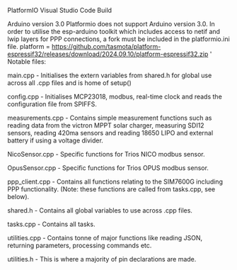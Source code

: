 PlatformIO Visual Studio Code Build

Arduino version 3.0
Platformio does not support Arduino version 3.0. In order to utilise the esp-arduino toolkit which includes access to netif and lwip layers for PPP connections, a fork must be included in the platformio.ini file.
platform = https://github.com/tasmota/platform-espressif32/releases/download/2024.09.10/platform-espressif32.zip
'
Notable files:

main.cpp - Initialises the extern variables from shared.h for global use across all .cpp files and is home of setup()

config.cpp - Initialises MCP23018, modbus, real-time clock and reads the configuration file from SPIFFS.

measurements.cpp - Contains simple measurement functions such as reading data from the victron MPPT solar charger, measuring SDI12 sensors, reading 420ma sensors and reading 18650 LIPO and external battery if using a voltage divider.

NicoSensor.cpp - Specific functions for Trios NICO modbus sensor.

OpusSensor.cpp - Specific functions for Trios OPUS modbus sensor.

ppp_client.cpp - Contains all functions relating to the SIM7600G including PPP functionality. (Note: these functions are called from tasks.cpp, see below).

shared.h - Contains all global variables to use across .cpp files.

tasks.cpp - Contains all tasks.

utilities.cpp - Contains tonne of major functions like reading JSON, returning parameters, processing commands etc.

utilities.h - This is where a majority of pin declarations are made. 
